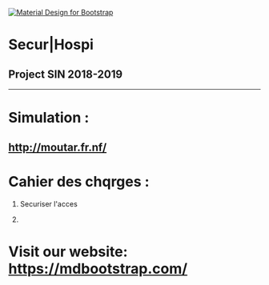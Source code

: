 [![Material Design for Bootstrap](http://moutar.fr.nf/logo.png)](http://moutar.fr.nf/)

# Secur|Hospi

## Project SIN 2018-2019

________

# Simulation : 
## http://moutar.fr.nf/

# Cahier des chqrges :

1. Securiser l'acces 

2. 

# Visit our website: https://mdbootstrap.com/
